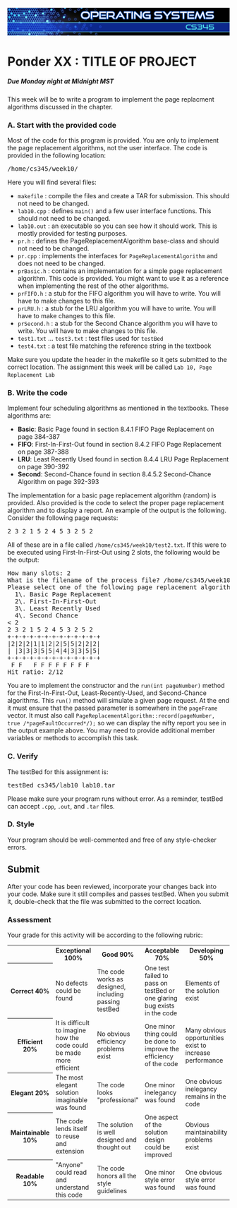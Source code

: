![](../images/banner.jpg)

# Ponder XX : TITLE OF PROJECT

##### Due Monday night at Midnight MST

This week will be to write a program to implement the page replacment algorithms discussed in the chapter.


### A. Start with the provided code

Most of the code for this program is provided. You are only to implement the page replacement algorithms, not the user interface. The code is provided in the following location:

<pre>/home/cs345/week10/</pre>

Here you will find several files:

*   `makefile` : compile the files and create a TAR for submission. This should not need to be changed.
*   `lab10.cpp` : defines `main()` and a few user interface functions. This should not need to be changed.
*   `lab10.out` : an executable so you can see how it should work. This is mostly provided for testing purposes.
*   `pr.h` : defines the <span class="code">PageReplacementAlgorithm</span> base-class and should not need to be changed.
*   `pr.cpp` : implements the interfaces for `PageReplacementAlgorithm` and does not need to be changed.
*   `prBasic.h` : contains an implementation for a simple page replacement algorithm. This code is provided. You might want to use it as a reference when implementing the rest of the other algorithms.
*   `prFIFO.h` : a stub for the FIFO algorithm you will have to write. You will have to make changes to this file.
*   `prLRU.h` : a stub for the LRU algorithm you will have to write. You will have to make changes to this file.
*   `prSecond.h` : a stub for the Second Chance algorithm you will have to write. You will have to make changes to this file.
*   `test1.txt` ... `test3.txt` : test files used for `testBed`
*   `test4.txt` : a test file matching the reference string in the textbook

Make sure you update the header in the makefile so it gets submitted to the correct location. The assignment this week will be called `Lab 10, Page Replacement Lab`

### B. Write the code

Implement four scheduling algorithms as mentioned in the textbooks. These algorithms are:

*   **Basic**: Basic Page found in section 8.4.1 FIFO Page Replacement on page 384-387
*   **FIFO**: First-In-First-Out found in section 8.4.2 FIFO Page Replacement on page 387-388
*   **LRU**: Least Recently Used found in section 8.4.4 LRU Page Replacement on page 390-392
*   **Second**: Second-Chance found in section 8.4.5.2 Second-Chance Algorithm on page 392-393

The implementation for a basic page replacement algorithm (random) is provided. Also provided is the code to select the proper page replacement algorithm and to display a report. An example of the output is the following. Consider the following page requests:

<pre>2 3 2 1 5 2 4 5 3 2 5 2</pre>

All of these are in a file called `/home/cs345/week10/test2.txt`. If this were to be executed using First-In-First-Out using 2 slots, the following would be the output:

<pre>How many slots: <span class="input">2</span>
What is the filename of the process file? <span class="input">/home/cs345/week10/test2.txt</span>
Please select one of the following page replacement algorithms:
  1\. Basic Page Replacement
  2\. First-In-First-Out
  3\. Least Recently Used
  4\. Second Chance
< <span class="input">2</span>
2 3 2 1 5 2 4 5 3 2 5 2
+-+-+-+-+-+-+-+-+-+-+-+-+
|2|2|2|1|1|2|2|5|5|2|2|2|
| |3|3|3|5|5|4|4|3|3|5|5|
+-+-+-+-+-+-+-+-+-+-+-+-+
 F F   F F F F F F F F
Hit ratio: 2/12</pre>

You are to implement the constructor and the `run(int pageNumber)` method for the First-In-First-Out, Least-Recently-Used, and Second-Chance algorithms. This `run()` method will simulate a given page request. At the end it must ensure that the passed parameter is somewhere in the `pageFrame` vector. It must also call `PageReplacementAlgorithm::record(pageNumber, true /*pageFaultOccurred*/);` so we can display the nifty report you see in the output example above. You may need to provide additional member variables or methods to accomplish this task.

### C. Verify

The testBed for this assignment is:

<pre>testBed cs345/lab10 lab10.tar</pre>

Please make sure your program runs without error. As a reminder, testBed can accept `.cpp`, `.out`, and `.tar` files.

### D. Style

Your program should be well-commented and free of any style-checker errors.

## Submit

After your code has been reviewed, incorporate your changes back into your code. Make sure it still compiles and passes testBed. When you submit it, double-check that the file was submitted to the correct location.

### Assessment

Your grade for this activity will be according to the following rubric:

<table class="rubric">

<tbody>

<tr>

<th> </th>

<th>Exceptional  
100%</th>

<th>Good  
90%</th>

<th>Acceptable  
70%</th>

<th>Developing  
50%</th>

<th>Missing  
0%</th>

</tr>

<tr>

<th>Correct  
40%</th>

<td>No defects could be found</td>

<td>The code works as designed, including passing testBed</td>

<td>One test failed to pass on testBed or one glaring bug exists in the code</td>

<td>Elements of the solution exist</td>

<td>No attempt was made to solve the problem</td>

</tr>

<tr>

<th>Efficient  
20%</th>

<td>It is difficult to imagine how the code could be made more efficient</td>

<td>No obvious efficiency problems exist</td>

<td>One minor thing could be done to improve the efficiency of the code</td>

<td>Many obvious opportunities exist to increase performance</td>

<td>The code has horrible performance issues</td>

</tr>

<tr>

<th>Elegant  
20%</th>

<td>The most elegant solution imaginable was found</td>

<td>The code looks "professional"</td>

<td>One minor inelegancy was found</td>

<td>One obvious inelegancy remains in the code</td>

<td>The code was thrown together</td>

</tr>

<tr>

<th>Maintainable  
10%</th>

<td>The code lends itself to reuse and extension</td>

<td>The solution is well designed and thought out</td>

<td>One aspect of the solution design could be improved</td>

<td>Obvious maintainability problems exist</td>

<td>Support costs on this code would be much greater than necessary</td>

</tr>

<tr>

<th>Readable  
10%</th>

<td>"Anyone" could read and understand this code</td>

<td>The code honors all the style guidelines</td>

<td>One minor style error was found</td>

<td>One obvious style error was found</td>

<td>No obvious attention was spent on readability</td>

</tr>

</tbody>

</table>